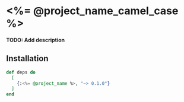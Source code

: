 # <%= @project_name_camel_case %>

**TODO: Add description**

## Installation

```elixir
def deps do
  [
    {:<%= @project_name %>, "~> 0.1.0"}
  ]
end
```
